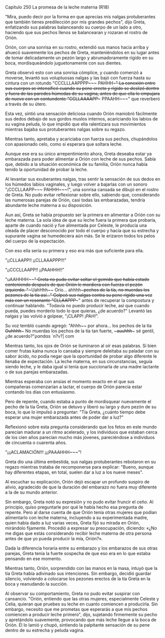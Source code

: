 
Capítulo 250 La promesa de la leche materna (R18)

"Mira, puedo decir por la forma en que aprecias mis nalgas protuberantes que también tienes predilección por mis grandes pechos", dijo Greta, enfatizando sus palabras balanceando su cuerpo de un lado a otro, haciendo que sus pechos llenos se balancearan y rozaran el rostro de Orión.

Orión, con una sonrisa en su rostro, extendió sus manos hacia arriba y ahuecó suavemente los pechos de Greta, manteniéndolos en su lugar antes de tomar delicadamente un pezón largo y abrumadoramente rígido en su boca, mordisqueándolo juguetonamente con sus dientes.

Greta observó esto con una sonrisa cómplice, y cuando comenzó a moverse, levantó sus voluptuosas nalgas y las bajó con fuerza hasta su cintura con un rotundo "CCCLLLAAPPPP~~~ PAHHH~~~" La conexión entre sus cuerpos se intensificó cuando su pene erecto y rígido se deslizó dentro y fuera de las paredes húmedas de su vagina, antes de que ella lo empujara de nuevo con un contundente "CCLLAAAAPP~~~ PPAAHH~~~" que reverberó a través de su útero.

Esta vez, sintió una sensación deliciosa cuando Orión maniobró fácilmente sus dedos debajo de sus gordos muslos internos, acariciando los labios de su vagina peluda, lo que impidió que ella ralentizara sus movimientos mientras bajaba sus protuberantes nalgas sobre su regazo.

Mientras tanto, apretaba y acariciaba con fuerza sus pechos, chupándolos con apasionado celo, como si esperara que soltara leche.

Aunque ese era su único arrepentimiento ahora, Greta deseaba estar ya embarazada para poder alimentar a Orión con leche de sus pechos. Sabía que, debido a la situación económica de su familia, Orión nunca había tenido la oportunidad de probar la leche.

Al levantar sus exuberantes nalgas, tras sentir la sensación de sus dedos en los húmedos labios vaginales, y luego volver a bajarlas con un sonoro "¡CCCLLAAPP~~~ PAHHH~~~!", una sonrisa cansada se dibujó en el rostro de Greta. No pudo evitar reflexionar sobre ello, sabiendo que, considerando las numerosas parejas de Orión, casi todas las embarazadas, tendría abundante leche materna a su disposición.

Aun así, Greta se había propuesto ser la primera en alimentar a Orión con su leche materna. La sola idea de que su leche fuera la primera que probaría, aparte de cuando nació y fue alimentada por Celeste, le producía una oleada de placer desconocido por todo el cuerpo y hacía que su estrecha y supurante vagina se humedeciera aún más. Se le erizaron todos los pelos del cuerpo de la expectación.

Con eso ella sería su primera y eso era más que suficiente para ella.

"¡¡CLLAAPP!! ¡¡CLLAAAPPP!!!"

"¡¡CCCLLAAPP!! ¡¡PAAHHH!!"

"uAAHHHH~~~~" Greta no pudo evitar soltar el gemido que había estado conteniendo después de que Orión le mordiera con fuerza el pezón izquierdo. "~~~UahHhh~~ Orio... ahhhh~~~pechos de la tía, no muerdas los pezones de la tía así..." Golpeó sus nalgas contra su pene rígido una vez más con un resonante "CLLAAPPP~~~" antes de recuperar la compostura y continuar hablando. "Todavía no puedo producir leche, así que cuando pueda, puedes morderlo todo lo que quieras, ¿de acuerdo?" Levantó las nalgas y las volvió a golpear, "¡CLAPP! ¡PAH!".

Su voz tembló cuando agregó: "Ahhh~~ por ahora... los pechos de la tía ~~Ouhhhh~~~ No muerdas los pechos de la tía tan fuerte, ~~~auuhhh~~~ sé gentil, ¿de acuerdo?"ραпdαs `n?ν?| com

Mientras tanto, los ojos de Orión se iluminaron al oír esas palabras. Si bien comer frutas kalna nunca lo cansaba y siempre deleitaba su paladar con su sabor ácido, no podía negar que la oportunidad de probar algo diferente le llenaba de expectación. La leche materna, en sus circunstancias, seguía siendo leche, y le daba igual si tenía que succionarla de una madre lactante o de sus parejas embarazadas.

Mientras esperaba con ansias el momento exacto en el que sus compañeras comenzarían a lactar, el cuerpo de Orión parecía estar contando los días con entusiasmo.

Pero de repente, cuando estaba a punto de mordisquear nuevamente el pecho de la tía Greta, Orión se detuvo y liberó su largo y duro pezón de su boca, lo que lo impulsó a preguntar: "Tía Greta, ¿cuánto tiempo debe esperar una mujer embarazada antes de poder dar a luz?"

Reflexionó sobre esta pregunta considerando que los fetos en este mundo parecían madurar a un ritmo acelerado, y los individuos que estaban cerca de los cien años parecían mucho más jóvenes, pareciéndose a individuos de cincuenta o cuarenta años.

"¡¡¡ACLAMACIÓN!!! ¡¡¡PAAAHHH~~~"!

Greta dio una última embestida, sus nalgas protuberantes rebotaron en su regazo mientras trataba de recomponerse para explicar: "Bueno, aunque hay diferentes etapas, en total, suelen dar a luz a los nueve meses".

Al escuchar su explicación, Orión dejó escapar un profundo suspiro de alivio, agradecido de que la duración del embarazo no fuera muy diferente a la de su mundo anterior.

Sin embargo, Greta notó su expresión y no pudo evitar fruncir el ceño. Al principio, quiso preguntarle por qué le había hecho esa pregunta de repente. Pero al darse cuenta de que Orión tenía otras mujeres que podían alimentarlo con leche materna, incluyendo a su experimentada madre, quien había dado a luz varias veces, Greta fijó su mirada en Orión, mirándolo fijamente. Procedió a expresar su preocupación, diciendo: «¿No me digas que estás considerando recibir leche materna de otra persona antes de que yo pueda producir la mía, Orión?».

Dada la diferencia horaria entre su embarazo y los embarazos de sus otras parejas, Greta tenía la fuerte sospecha de que eso era en lo que estaba pensando en ese momento.

Mientras tanto, Orión, sorprendido con las manos en la masa, intuyó que la tía Greta había adivinado sus intenciones. Sin embargo, decidió guardar silencio, volviendo a colocarse los pezones erectos de la tía Greta en la boca y reanudando la succión.

Al observar su comportamiento, Greta no pudo evitar suspirar con cansancio. "Orión, entiendo que las otras mujeres, especialmente Celeste y Celia, quieran que pruebes su leche en cuanto comiencen a producirla. Sin embargo, necesito que me prometas que esperarás a que mis pechos comiencen a producir leche primero", dijo, sujetando firmemente su pecho y apretándolo suavemente, provocando que más leche llegue a la boca de Orión. Él lo lamió y chupó, sintiendo la palpitante sensación de su pene dentro de su estrecha y peluda vagina.
